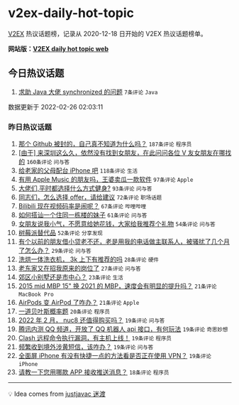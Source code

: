 # v2ex-daily-hot-topic

[V2EX](https://www.v2ex.com/) 热议话题榜，记录从 2020-12-18 日开始的 V2EX 热议话题榜单。

**网站版：[V2EX daily hot topic web](https://boojack.github.io/v2ex-daily-hot-topic-web/)**

## 今日热议话题

<!-- TODAY BEGIN -->

1. [求助 Java 大佬 synchronized 的问题](https://www.v2ex.com/t/836521) `7条评论` `Java`

数据更新于 2022-02-26 02:03:11

<!-- TODAY END -->

### 昨日热议话题

<!-- YESTERDAY BEGIN -->

1. [那个 Github 被封的，自己真不知道为什么吗？](https://www.v2ex.com/t/836360) `187条评论` `程序员`
1. [[由于] 来深圳这么久，依然没有找到女朋友，在此问问各位 V 友女朋友在哪找的](https://www.v2ex.com/t/836301) `160条评论` `问与答`
1. [给老家的父母配台 iPhone 吧](https://www.v2ex.com/t/836317) `118条评论` `生活`
1. [有用 Apple Music 的朋友吗，王婆卖瓜一款软件](https://www.v2ex.com/t/836309) `97条评论` `Apple`
1. [大佬们,平时都选择什么方式健身?](https://www.v2ex.com/t/836306) `93条评论` `问与答`
1. [同志们，怎么选择 offer，请给建议](https://www.v2ex.com/t/836300) `72条评论` `职场话题`
1. [Bilibili 现在视频码率是闹呢？](https://www.v2ex.com/t/836308) `67条评论` `哔哩哔哩`
1. [如何搭讪一个住同一栋楼的妹子](https://www.v2ex.com/t/836332) `61条评论` `问与答`
1. [女朋友说我小气，不愿意给她花钱，大家给我推荐个礼物](https://www.v2ex.com/t/836323) `54条评论` `问与答`
1. [树莓派替代品](https://www.v2ex.com/t/836327) `52条评论` `分享发现`
1. [有个以前的朋友借小贷老不还，老是用我的电话做主联系人，被骚扰了几个月了怎么办？](https://www.v2ex.com/t/836311) `29条评论` `问与答`
1. [洗烘一体洗衣机， 3k 上下有推荐的吗](https://www.v2ex.com/t/836410) `28条评论` `硬件`
1. [老东家又在招我原来的岗位了](https://www.v2ex.com/t/836304) `27条评论` `问与答`
1. [郊区小别墅还是市中心？](https://www.v2ex.com/t/836358) `23条评论` `生活`
1. [2015 mid MBP 15" 换 2021 的 MBP，速度会有明显的提升吗？](https://www.v2ex.com/t/836436) `21条评论` `MacBook Pro`
1. [AirPods 变 AirPod 了咋办？](https://www.v2ex.com/t/836292) `21条评论` `Apple`
1. [一道贝叶斯概率题](https://www.v2ex.com/t/836494) `20条评论` `程序员`
1. [2022 年 2 月， nuc8 还值得购买吗？](https://www.v2ex.com/t/836469) `19条评论` `问与答`
1. [腾讯内测 QQ 频道，开放了 QQ 机器人 api 接口，有何玩法](https://www.v2ex.com/t/836445) `19条评论` `奇思妙想`
1. [Clash 远程命令执行漏洞，有主机上线！](https://www.v2ex.com/t/836433) `19条评论` `程序员`
1. [频繁收到境外涉黄短信，该咋办？](https://www.v2ex.com/t/836428) `19条评论` `问与答`
1. [全面屏 iPhone 有没有快捷一点的方法看是否正在使用 VPN？](https://www.v2ex.com/t/836367) `19条评论` `iPhone`
1. [请教一下您用哪款 APP 接收推送消息？](https://www.v2ex.com/t/836504) `18条评论` `程序员`

<!-- YESTERDAY END -->

---

💡 Idea comes from [justjavac 迷渡](https://github.com/justjavac/)
